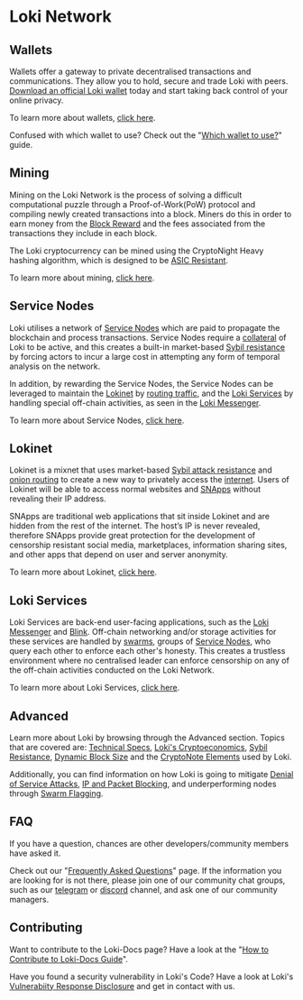 
# Loki Network

## Wallets
Wallets offer a gateway to private decentralised transactions and communications. They allow you to hold, secure and trade Loki with peers. [Download an official Loki wallet](https://loki.network/getting-started/) today and start taking back control of your online privacy.

To learn more about wallets, [click here](../Wallets/WalletsOverview.md).

Confused with which wallet to use? Check out the "[Which wallet to use?](../Wallets/WhatWalletToUse.md)" guide.

## Mining
Mining on the Loki Network is the process of solving a difficult computational puzzle through a Proof-of-Work(PoW) protocol and compiling newly created transactions into a block. Miners do this in order to earn money from the [Block Reward](/Advanced/Cryptoeconomics/#block-reward) and the fees associated from the transactions they include in each block. 

The Loki cryptocurrency can be mined using the CryptoNight Heavy hashing algorithm, which is designed to be [ASIC Resistant](../Mining/ASICResistance.md). 

To learn more about mining, [click here](../Mining/MiningOverview.md).

## Service Nodes
Loki utilises a network of [Service Nodes](../ServiceNodes/SNOverview.md) which are paid to propagate the blockchain and process transactions. Service Nodes require a [collateral](../ServiceNodes/SNOverview.md) of Loki to be active, and this creates a built-in market-based [Sybil resistance](../Advanced/SybilResistance.md) by forcing actors to incur a large cost in attempting any form of temporal analysis on the network.

In addition, by rewarding the Service Nodes, the Service Nodes can be leveraged to maintain the [Lokinet](../Lokinet/LokinetOverview.md) by [routing traffic](../Lokinet/LLARP.md), and the [Loki Services](../LokiServices/LokiServicesOverview.md) by handling special off-chain activities, as seen in the [Loki Messenger](../LokiServices/Messenger.md).

To learn more about Service Nodes, [click here](../ServiceNodes/SNOverview.md).

## Lokinet
Lokinet is a mixnet that uses market-based [Sybil attack resistance](../Advanced/SybilResistance.md) and [onion routing](../Lokinet/LLARP.md) to create a new way to privately access the [internet](https://www.youtube.com/watch?v=4KzH_eyX99A&t=2m48s). Users of Lokinet will be able to access normal websites and [SNApps](../Lokinet/SNApps.md) without revealing their IP address.

SNApps are traditional web applications that sit inside Lokinet and are hidden from the rest of the internet. The host’s IP is never revealed, therefore SNApps provide great protection for the development of censorship resistant social media, marketplaces, information sharing sites, and other apps that depend on user and server anonymity.

To learn more about Lokinet, [click here](../Lokinet/LokinetOverview.md).

## Loki Services
Loki Services are back-end user-facing applications, such as the [Loki Messenger](../LokiServices/LokiServicesOverview.md) and [Blink](../LokiServices/Blink.md). Off-chain networking and/or storage activities for these services are handled by [swarms](../Advanced/SwarmFlagging.md), groups of [Service Nodes](../ServiceNodes/SNOverview.md), who query each other to enforce each other's honesty. This creates a trustless environment where no centralised leader can enforce censorship on any of the off-chain activities conducted on the Loki Network.

To learn more about Loki Services, [click here](../LokiServices/LokiServicesOverview.md).

## Advanced
Learn more about Loki by browsing through the Advanced section. Topics that are covered are: [Technical Specs](../Advanced/TechnicalSpecs.md), [Loki's Cryptoeconomics](../Advanced/Cryptoeconomics.md), [Sybil Resistance](../Advanced/SybilResistance.md), [Dynamic Block Size](../Advanced/DynamicBlockSize.md) and the [CryptoNote Elements](../Advanced/CryptoNoteElements.md) used by Loki.

Additionally, you can find information on how Loki is going to mitigate [Denial of Service Attacks](../Advanced/DenialofServiceAttacks.md), [IP and Packet Blocking](../Advanced/IPandPacketBlocking.md), and underperforming nodes through [Swarm Flagging](../Advanced/SwarmFlagging.md).

## FAQ
If you have a question, chances are other developers/community members have asked it. 

Check out our "[Frequently Asked Questions](../FAQ.md)" page. If the information you are looking for is not there, please join one of our community chat groups, such as our [telegram](https://t.me/LokiCommunity) or [discord](https://discord.gg/67GXfD6) channel, and ask one of our community managers.

## Contributing
Want to contribute to the Loki-Docs page? 
Have a look at the "[How to Contribute to Loki-Docs Guide](../Contributing/HowToContributeToLokiDocs.md)".

Have you found a security vulnerability in Loki's Code? 
Have a look at Loki's [Vulnerabiity Response Disclosure](../Contributing/VULNERABILITY_RESPONSE_LOKI.md) and get in contact with us.